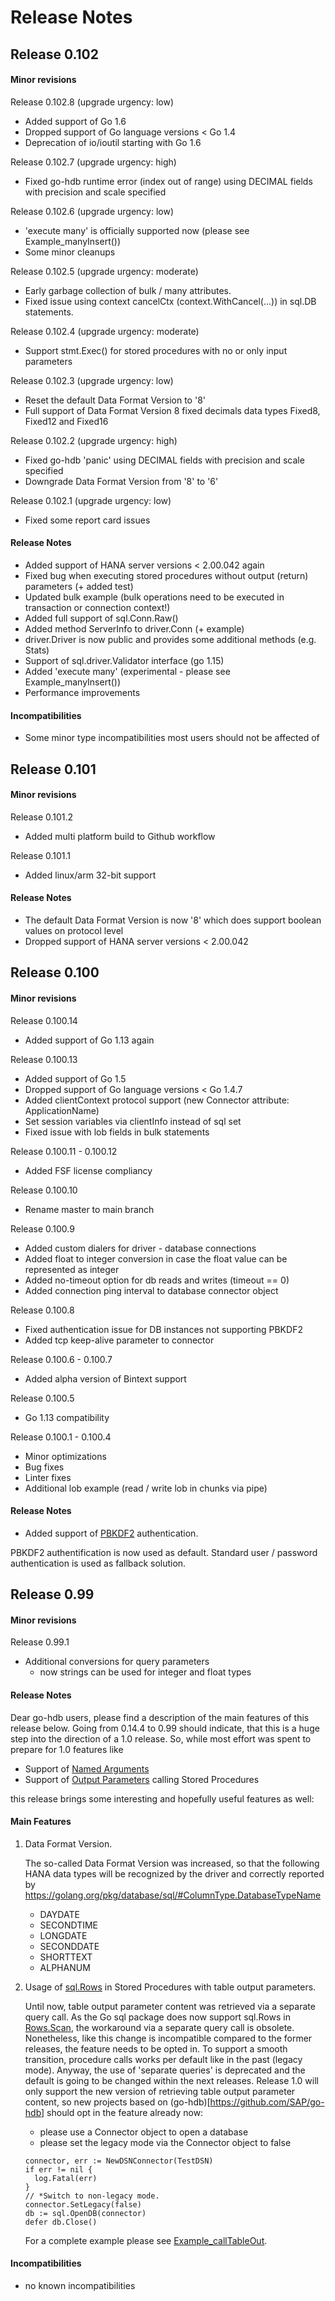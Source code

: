 Release Notes
=============

## Release 0.102

#### Minor revisions

Release 0.102.8 (upgrade urgency: low)

- Added support of Go 1.6
- Dropped support of Go language versions < Go 1.4
- Deprecation of io/ioutil starting with Go 1.6

Release 0.102.7 (upgrade urgency: high)

- Fixed go-hdb runtime error (index out of range) using DECIMAL fields with precision and scale specified

Release 0.102.6 (upgrade urgency: low)

- 'execute many' is officially supported now (please see Example_manyInsert())
- Some minor cleanups

Release 0.102.5 (upgrade urgency: moderate)

- Early garbage collection of bulk / many attributes.
- Fixed issue using context cancelCtx (context.WithCancel(...)) in sql.DB statements.

Release 0.102.4 (upgrade urgency: moderate)

- Support stmt.Exec() for stored procedures with no or only input parameters

Release 0.102.3 (upgrade urgency: low)

- Reset the default Data Format Version to '8'
- Full support of Data Format Version 8 fixed decimals data types Fixed8, Fixed12 and Fixed16

Release 0.102.2 (upgrade urgency: high)

- Fixed go-hdb 'panic' using DECIMAL fields with precision and scale specified
- Downgrade Data Format Version from '8' to '6'

Release 0.102.1 (upgrade urgency: low)

- Fixed some report card issues

#### Release Notes

- Added support of HANA server versions < 2.00.042 again
- Fixed bug when executing stored procedures without output (return) parameters (+ added test) 
- Updated bulk example (bulk operations need to be executed in transaction or connection context!)
- Added full support of sql.Conn.Raw()
- Added method ServerInfo to driver.Conn (+ example)
- driver.Driver is now public and provides some additional methods (e.g. Stats) 
- Support of sql.driver.Validator interface (go 1.15)
- Added 'execute many' (experimental - please see Example_manyInsert())
- Performance improvements

#### Incompatibilities

- Some minor type incompatibilities most users should not be affected of

## Release 0.101

#### Minor revisions

Release 0.101.2

- Added multi platform build to Github workflow

Release 0.101.1

- Added linux/arm 32-bit support

#### Release Notes

- The default Data Format Version is now '8' which does support boolean values on protocol level
- Dropped support of HANA server versions < 2.00.042

## Release 0.100

#### Minor revisions

Release 0.100.14

- Added support of Go 1.13 again

Release 0.100.13

- Added support of Go 1.5
- Dropped support of Go language versions < Go 1.4.7
- Added clientContext protocol support (new Connector attribute: ApplicationName)
- Set session variables via clientInfo instead of sql set
- Fixed issue with lob fields in bulk statements

Release 0.100.11 - 0.100.12

- Added FSF license compliancy

Release 0.100.10

- Rename master to main branch

Release 0.100.9

- Added custom dialers for driver - database connections
- Added float to integer conversion in case the float value can be represented as integer
- Added no-timeout option for db reads and writes (timeout == 0)
- Added connection ping interval to database connector object

Release 0.100.8

- Fixed authentication issue for DB instances not supporting PBKDF2
- Added tcp keep-alive parameter to connector


Release 0.100.6 - 0.100.7

- Added alpha version of Bintext support

Release 0.100.5

- Go 1.13 compatibility

Release 0.100.1 - 0.100.4
- Minor optimizations
- Bug fixes
- Linter fixes
- Additional lob example (read / write lob in chunks via pipe)

#### Release Notes

- Added support of [PBKDF2](https://tools.ietf.org/html/rfc2898) authentication.

PBKDF2 authentification is now used as default. Standard user / password authentication is used as fallback solution.


## Release 0.99

#### Minor revisions

Release 0.99.1
- Additional conversions for query parameters
  - now strings can be used for integer and float types


#### Release Notes

Dear go-hdb users, please find a description of the main features of this release below. Going from 0.14.4 to 0.99 should indicate,
that this is a huge step into the direction of a 1.0 release. So, while most effort was spent to prepare for 1.0 features like

- Support of [Named Arguments](https://golang.org/pkg/database/sql/#NamedArg)
- Support of [Output Parameters](https://golang.org/pkg/database/sql/#Out) calling Stored Procedures

this release brings some interesting and hopefully useful features as well:

#### Main Features

1. Data Format Version.

   The so-called Data Format Version was increased, so that the following HANA data types will be recognized by the driver and
   correctly reported by https://golang.org/pkg/database/sql/#ColumnType.DatabaseTypeName
    - DAYDATE
    - SECONDTIME
    - LONGDATE
    - SECONDDATE
    - SHORTTEXT
    - ALPHANUM


2. Usage of [sql.Rows](https://golang.org/pkg/database/sql/#Rows) in Stored Procedures with table output parameters.

   Until now, table output parameter content was retrieved via a separate query call. As the Go sql package does now
   support sql.Rows in [Rows.Scan](https://golang.org/pkg/database/sql/#Rows.Scan), the workaround via a separate
   query call is obsolete. Nonetheless, like this change is incompatible compared to the former releases, the feature
   needs to be opted in. To support a smooth transition, procedure calls works per default like in the past (legacy mode).
   Anyway, the use of 'separate queries' is deprecated and the default is going to be changed within the next releases.
   Release 1.0 will only support the new version of retrieving table output parameter content, so new projects based
   on (go-hdb)[https://github.com/SAP/go-hdb] should opt in the feature already now:

   - please use a Connector object to open a database
   - please set the legacy mode via the Connector object to false

   ```golang
   connector, err := NewDSNConnector(TestDSN)
   if err != nil {
     log.Fatal(err)
   }
   // *Switch to non-legacy mode.
   connector.SetLegacy(false)
   db := sql.OpenDB(connector)
   defer db.Close()
   ```
   For a complete example please see [Example_callTableOut](driver/example_call_test.go).

#### Incompatibilities

- no known incompatibilities
